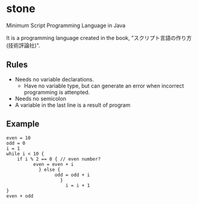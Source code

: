 # stone

Minimum Script Programming Language in Java

It is a programming language created in the book, "スクリプト言語の作り方(技術評論社)".


## Rules

- Needs no variable declarations.
  - Have no variable type, but can generate an error when incorrect programming is attenpted.
- Needs no semicolon 
- A variable in the last line is a result of program


## Example

```
even = 10
odd = 0
i = 1
while i < 10 {
    if i % 2 == 0 { // even number?
          even = even + i
            } else {
                  odd = odd + i
                    }
                      i = i + 1
}
even + odd
```
